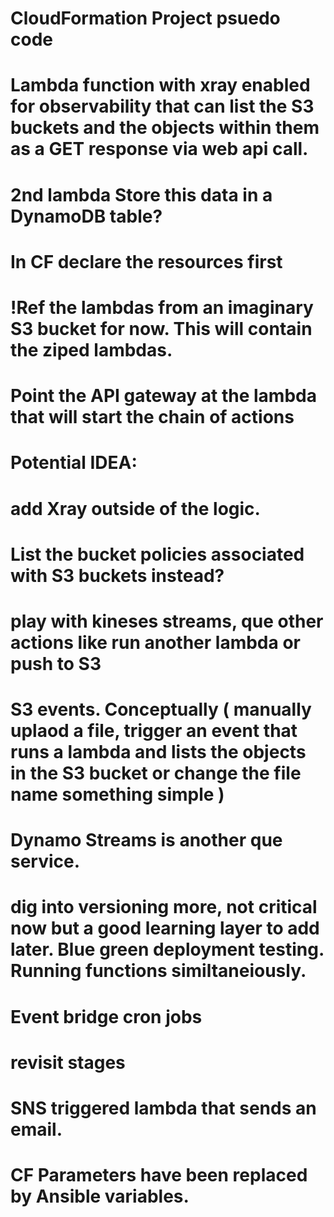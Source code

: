# CloudFormation Project psuedo code


# Lambda function with xray enabled for observability that can list the S3 buckets and the objects within them as a GET response via web api call. 
# 2nd lambda Store this data in a DynamoDB table? 


# In CF declare the resources first
# !Ref the lambdas from an imaginary S3 bucket for now. This will contain the ziped lambdas. 
# Point the API gateway at the lambda that will start the chain of actions







# Potential IDEA: 
# add Xray outside of the logic. 
# List the bucket policies associated with S3 buckets instead?



# play with kineses streams, que other actions like run another lambda or push to S3
# S3 events. Conceptually ( manually uplaod a file, trigger an event that runs a lambda and lists the objects in the S3 bucket or change the file name something simple ) 
# Dynamo Streams is another que service.
# dig into versioning more, not critical now but a good learning layer to add later. Blue green deployment testing. Running functions similtaneiously. 
# Event bridge cron jobs
# revisit stages 
# SNS triggered lambda that sends an email.
# CF Parameters have been replaced by Ansible variables.